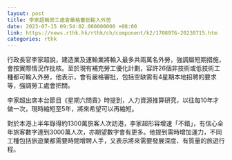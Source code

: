 ```yaml
---
layout: post
title: 李家超稱勞工處會嚴格審批輸入外勞
date: 2023-07-15 09:54:02.000000000 +08:00
link: https://news.rthk.hk/rthk/ch/component/k2/1708976-20230715.htm
categories: rthk
---
```


行政長官李家超說，建造業及運輸業將輸入最多共兩萬名外勞，強調屬短期措施，會按實際情況作批核。至於現有補充勞工優化計劃，容許26個非技術或低技術工種都可輸入外勞，他表示，會有嚴格審批，包括空缺需有4星期本地招聘的要求等，強調勞工處會把關。

李家超出席本台節目《星期六問責》時提到，人力資源推算研究，以往每10年才做一次，現時縮短至5年，將來希望可以再縮短。

對於本港上半年錄得約1300萬旅客人次訪港，李家超形容增速「不錯」，有信心全年旅客數字達到3000萬人次，亦期望數字會有更多。他提到需時增加運力，不同工種包括旅遊業都需要時間增聘人手，又表示將來需要發展深度、有質量的旅遊行程。
